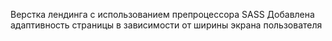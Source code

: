 Верстка лендинга с использованием препроцессора SASS
Добавлена адаптивность страницы в зависимости от ширины экрана пользователя

